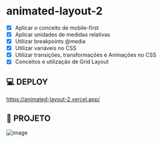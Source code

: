 # animated-layout-2

- [x]  Aplicar o conceito de mobile-first
- [x]  Aplicar unidades de medidas relativas
- [x]  Utilizar breakpoints @media
- [x]  Utilizar variáveis no CSS
- [x]  Utilizar transições, transformações e Animações no CSS
- [x]  Conceitos e utilização de Grid Layout

## 💻 DEPLOY ##
https://animated-layout-2.vercel.app/

## 🔖 PROJETO
![image](https://user-images.githubusercontent.com/61830297/190839669-7b51395f-8d45-4ed6-a8b3-1475cabafd56.png)
